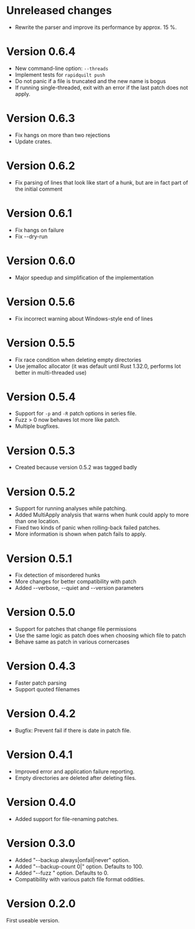 # Unreleased changes

* Rewrite the parser and improve its performance by approx. 15 %.

# Version 0.6.4

* New command-line option: `--threads`
* Implement tests for `rapidquilt push`
* Do not panic if a file is truncated and the new name is bogus
* If running single-threaded, exit with an error if the last patch does not
  apply.

# Version 0.6.3

* Fix hangs on more than two rejections
* Update crates.

# Version 0.6.2

* Fix parsing of lines that look like start of a hunk, but are in fact part of
  the initial comment

# Version 0.6.1

* Fix hangs on failure
* Fix --dry-run

# Version 0.6.0

* Major speedup and simplification of the implementation 

# Version 0.5.6

* Fix incorrect warning about Windows-style end of lines

# Version 0.5.5

* Fix race condition when deleting empty directories
* Use jemalloc allocator (it was default until Rust 1.32.0, performs lot better in multi-threaded use)

# Version 0.5.4

* Support for `-p` and `-R` patch options in series file.
* Fuzz > 0 now behaves lot more like patch.
* Multiple bugfixes.

# Version 0.5.3

* Created because version 0.5.2 was tagged badly

# Version 0.5.2

* Support for running analyses while patching.
* Added MultiApply analysis that warns when hunk could apply to more than one location.
* Fixed two kinds of panic when rolling-back failed patches.
* More information is shown when patch fails to apply.

# Version 0.5.1

* Fix detection of misordered hunks
* More changes for better compatibility with patch
* Added --verbose, --quiet and --version parameters

# Version 0.5.0

* Support for patches that change file permissions
* Use the same logic as patch does when choosing which file to patch
* Behave same as patch in various cornercases

# Version 0.4.3

* Faster patch parsing
* Support quoted filenames

# Version 0.4.2

* Bugfix: Prevent fail if there is date in patch file.

# Version 0.4.1

* Improved error and application failure reporting.
* Empty directories are deleted after deleting files.

# Version 0.4.0

* Added support for file-renaming patches.

# Version 0.3.0

* Added "--backup always|onfail|never" option.
* Added "--backup-count 0|<n>" option. Defaults to 100.
* Added "--fuzz <n>" option. Defaults to 0.
* Compatibility with various patch file format oddities.

# Version 0.2.0

First useable version.
